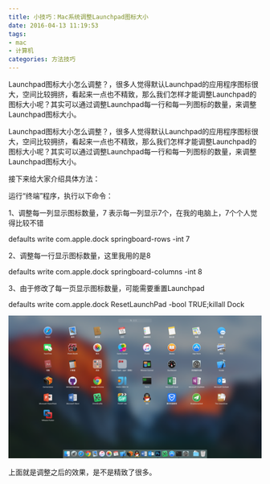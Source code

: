 ```yaml
---
title: 小技巧：Mac系统调整Launchpad图标大小
date: 2016-04-13 11:19:53
tags:
- mac
- 计算机
categories: 方法技巧
---
```


Launchpad图标大小怎么调整？，很多人觉得默认Launchpad的应用程序图标很大，空间比较拥挤，看起来一点也不精致，那么我们怎样才能调整Launchpad的图标大小呢？其实可以通过调整Launchpad每一行和每一列图标的数量，来调整Launchpad图标大小。

<!--more-->

Launchpad图标大小怎么调整？，很多人觉得默认Launchpad的应用程序图标很大，空间比较拥挤，看起来一点也不精致，那么我们怎样才能调整Launchpad的图标大小呢？其实可以通过调整Launchpad每一行和每一列图标的数量，来调整Launchpad图标大小。

接下来给大家介绍具体方法：

运行“终端”程序，执行以下命令：

1、调整每一列显示图标数量，7 表示每一列显示7个，在我的电脑上，7个个人觉得比较不错

defaults write com.apple.dock springboard-rows -int 7

2、调整每一行显示图标数量，这里我用的是8

defaults write com.apple.dock springboard-columns -int 8

3、由于修改了每一页显示图标数量，可能需要重置Launchpad

defaults write com.apple.dock ResetLaunchPad -bool TRUE;killall Dock

![](小技巧：Mac系统调整Launchpad图标大小/43589-a12fbefc9cf88dca.png)

上面就是调整之后的效果，是不是精致了很多。

